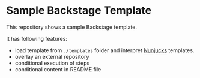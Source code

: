 # Sample Backstage Template

This repository shows a sample Backstage template.

It has following features:

- load template from `./templates` folder and interpret [Nunjucks](https://mozilla.github.io/nunjucks/) templates.
- overlay an external repository
- conditional execution of steps
- conditional content in README file
